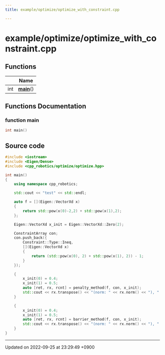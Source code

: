 ```yaml
---
title: example/optimize/optimize_with_constraint.cpp

---
```


# example/optimize/optimize_with_constraint.cpp



## Functions

|                | Name           |
| -------------- | -------------- |
| int | **[main](/cpp_robotics/doxybook/Files/optimize__with__constraint_8cpp/#function-main)**() |


## Functions Documentation

### function main

```cpp
int main()
```




## Source code

```cpp
#include <iostream>
#include <Eigen/Dense>
#include <cpp_robotics/optimize/optimize.hpp>

int main()
{
    using namespace cpp_robotics;

    std::cout << "test" << std::endl;

    auto f = [](Eigen::VectorXd x)
    {
        return std::pow(x(0)-2,2) + std::pow(x(1),2);
    };

    Eigen::VectorXd x_init = Eigen::VectorXd::Zero(2);

    ConstraintArray con;
    con.push_back({
        Constraint::Type::Ineq,
        [](Eigen::VectorXd x)
        {
            return (std::pow(x(0), 2) + std::pow(x(1), 2)) - 1;
        }
    });

    {
        x_init(0) = 0.4;
        x_init(1) = 0.5;
        auto [ret, rx, rcnt] = penalty_method(f, con, x_init);
        std::cout << rx.transpose() << "(norm: " << rx.norm() << "), " << rcnt << std::endl;
    }

    {
        x_init(0) = 0.4;
        x_init(1) = 0.5;
        auto [ret, rx, rcnt] = barrier_method(f, con, x_init);
        std::cout << rx.transpose() << "(norm: " << rx.norm() << "), " << rcnt << std::endl;
    }
}
```


-------------------------------

Updated on 2022-09-25 at 23:29:49 +0900

